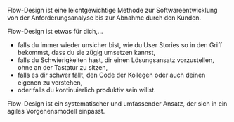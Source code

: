 Flow-Design ist eine leichtgewichtige Methode zur Softwareentwicklung von der Anforderungsanalyse bis zur Abnahme durch den Kunden.

Flow-Design ist etwas für dich,...

* falls du immer wieder unsicher bist, wie du User Stories so in den Griff bekommst, dass du sie zügig umsetzen kannst,
* falls du Schwierigkeiten hast, dir einen Lösungsansatz vorzustellen, ohne an der Tastatur zu sitzen,
* falls es dir schwer fällt, den Code der Kollegen oder auch deinen eigenen zu verstehen,
* oder falls du kontinuierlich produktiv sein willst.

Flow-Design ist ein systematischer und umfassender Ansatz, der sich in ein agiles Vorgehensmodell einpasst.